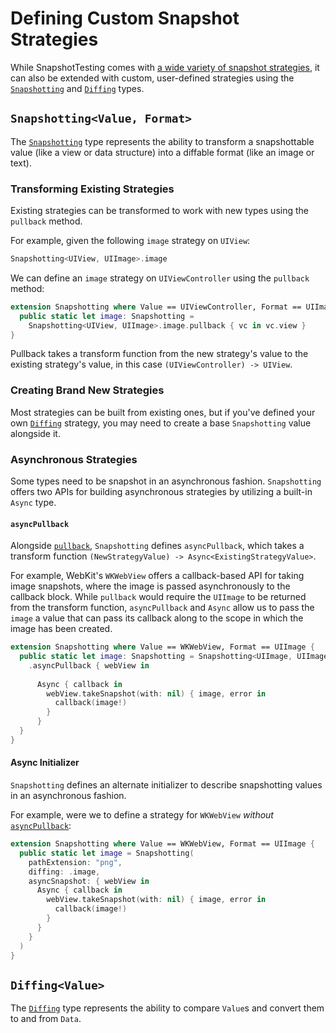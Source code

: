 # Defining Custom Snapshot Strategies

While SnapshotTesting comes with [a wide variety of snapshot strategies](Available-Snapshot-Strategies.md), it can also be extended with custom, user-defined strategies using the [`Snapshotting`](#snapshotting-value-format-) and [`Diffing`](#diffing-value-) types.

## `Snapshotting<Value, Format>`

The [`Snapshotting`](../Sources/SnapshotTesting/Snapshotting.swift) type represents the ability to transform a snapshottable value (like a view or data structure) into a diffable format (like an image or text).

### Transforming Existing Strategies

Existing strategies can be transformed to work with new types using the `pullback` method.

For example, given the following `image` strategy on `UIView`:

``` swift
Snapshotting<UIView, UIImage>.image
```

We can define an `image` strategy on `UIViewController` using the `pullback` method:

``` swift
extension Snapshotting where Value == UIViewController, Format == UIImage {
  public static let image: Snapshotting = 
    Snapshotting<UIView, UIImage>.image.pullback { vc in vc.view }
}
```

Pullback takes a transform function from the new strategy's value to the existing strategy's value, in this case `(UIViewController) -> UIView`.

### Creating Brand New Strategies

Most strategies can be built from existing ones, but if you've defined your own [`Diffing`](#diffing-value-) strategy, you may need to create a base `Snapshotting` value alongside it.

### Asynchronous Strategies

Some types need to be snapshot in an asynchronous fashion. `Snapshotting` offers two APIs for building asynchronous strategies by utilizing a built-in `Async` type.

#### `asyncPullback`

Alongside [`pullback`](#transforming-sxisting-strategies), `Snapshotting` defines `asyncPullback`, which takes a transform function `(NewStrategyValue) -> Async<ExistingStrategyValue>`.

For example, WebKit's `WKWebView` offers a callback-based API for taking image snapshots, where the image is passed asynchronously to the callback block. While `pullback` would require the `UIImage` to be returned from the transform function, `asyncPullback` and `Async` allow us to pass the `image`  a value that can pass its callback along to the scope in which the image has been created.

``` swift
extension Snapshotting where Value == WKWebView, Format == UIImage {
  public static let image: Snapshotting = Snapshotting<UIImage, UIImage>.image
    .asyncPullback { webView in
    
      Async { callback in
        webView.takeSnapshot(with: nil) { image, error in
          callback(image!)
        }
      }
  }
}
```

#### Async Initializer

`Snapshotting` defines an alternate initializer to describe snapshotting values in an asynchronous fashion.

For example, were we to define a strategy for `WKWebView` _without_ [`asyncPullback`](#asyncpullback):

``` swift
extension Snapshotting where Value == WKWebView, Format == UIImage {
  public static let image = Snapshotting(
    pathExtension: "png",
    diffing: .image,
    asyncSnapshot: { webView in
      Async { callback in
        webView.takeSnapshot(with: nil) { image, error in
          callback(image!)
        }
      }
    }
  )
}
```

## `Diffing<Value>`

The [`Diffing`](../Sources/SnapshotTesting/Diffing.swift) type represents the ability to compare `Value`s and convert them to and from `Data`.
